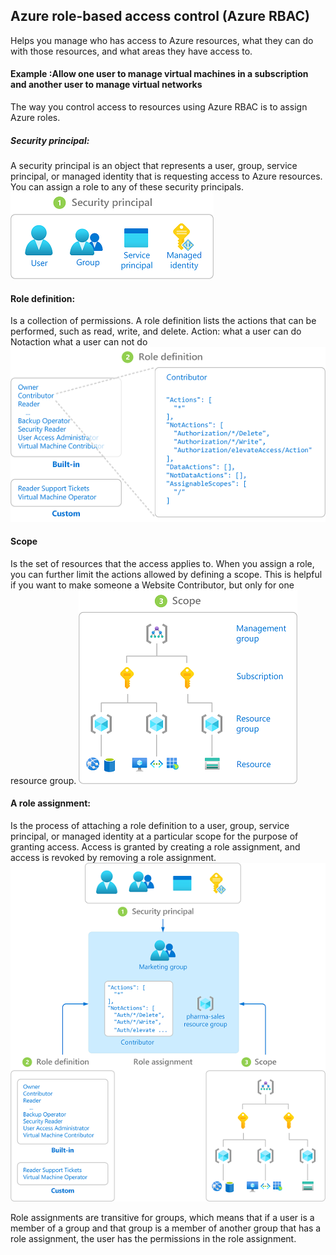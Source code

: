 ## Azure role-based access control (Azure RBAC)
Helps you manage who has access to Azure resources, what they can do with those resources, and what areas they have access to.

#### Example :Allow one user to manage virtual machines in a subscription and another user to manage virtual networks

The way you control access to resources using Azure RBAC is to assign Azure roles.

#####  Security principal: 
A security principal is an object that represents a user, group, service principal, or managed identity that is requesting access to Azure resources. You can assign a role to any of these security principals.
<img src="images/a.png">

#### Role definition:
Is a collection of permissions.  A role definition lists the actions that can be performed, such as read, write, and delete. 
Action: what a user can do
Notaction what a user can not do
<img src="images/b.png">

#### Scope
 Is the set of resources that the access applies to. When you assign a role, you can further limit the actions allowed by defining a scope. This is helpful if you want to make someone a Website Contributor, but only for one resource group.
<img src="images/c.png">

#### A role assignment:
 Is the process of attaching a role definition to a user, group, service principal, or managed identity at a particular scope for the purpose of granting access. Access is granted by creating a role assignment, and access is revoked by removing a role assignment.
<img src="images/d.png">

Role assignments are transitive for groups, which means that if a user is a member of a group and that group is a member of another group that has a role assignment, the user has the permissions in the role assignment.